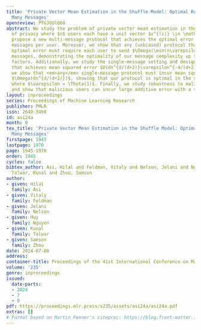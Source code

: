 ```yaml
---
title: 'Private Vector Mean Estimation in the Shuffle Model: Optimal Rates Require
  Many Messages'
openreview: PTGJOUlQ68
abstract: We study the problem of private vector mean estimation in the shuffle model
  of privacy where $n$ users each have a unit vector $v^{(i)} \in \mathbb{R}^d$. We
  propose a new multi-message protocol that achieves the optimal error using $O(\min(n\varepsilon^2,d))$
  messages per user. Moreover, we show that any (unbiased) protocol that achieves
  optimal error must require each user to send $\Omega(\min(n\varepsilon^2,d)/\log(n))$
  messages, demonstrating the optimality of our message complexity up to logarithmic
  factors. Additionally, we study the single-message setting and design a protocol
  that achieves mean squared error $O(dn^{d/(d+2)}\varepsilon^{-4/(d+2)})$. Moreover,
  we show that <em>any</em> single-message protocol must incur mean squared error
  $\Omega(dn^{d/(d+2)})$, showing that our protocol is optimal in the standard setting
  where $\varepsilon = \Theta(1)$. Finally, we study robustness to malicious users
  and show that malicious users can incur large additive error with a single shuffler.
layout: inproceedings
series: Proceedings of Machine Learning Research
publisher: PMLR
issn: 2640-3498
id: asi24a
month: 0
tex_title: 'Private Vector Mean Estimation in the Shuffle Model: Optimal Rates Require
  Many Messages'
firstpage: 1945
lastpage: 1970
page: 1945-1970
order: 1945
cycles: false
bibtex_author: Asi, Hilal and Feldman, Vitaly and Nelson, Jelani and Nguyen, Huy and
  Talwar, Kunal and Zhou, Samson
author:
- given: Hilal
  family: Asi
- given: Vitaly
  family: Feldman
- given: Jelani
  family: Nelson
- given: Huy
  family: Nguyen
- given: Kunal
  family: Talwar
- given: Samson
  family: Zhou
date: 2024-07-08
address:
container-title: Proceedings of the 41st International Conference on Machine Learning
volume: '235'
genre: inproceedings
issued:
  date-parts:
  - 2024
  - 7
  - 8
pdf: https://proceedings.mlr.press/v235/assets/asi24a/asi24a.pdf
extras: []
# Format based on Martin Fenner's citeproc: https://blog.front-matter.io/posts/citeproc-yaml-for-bibliographies/
---
```

